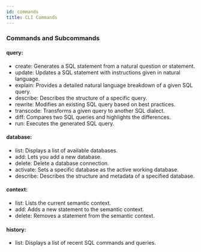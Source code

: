 ```yaml
---
id: commands
title: CLI Commands
---
```


### Commands and Subcommands

#### query:
- create: Generates a SQL statement from a natural question or statement.
- update: Updates a SQL statement with instructions given in natural language.
- explain: Provides a detailed natural language breakdown of a given SQL query.
- describe: Describes the structure of a specific query.
- rewrite: Modifies an existing SQL query based on best practices.
- transcode: Transforms a given query to another SQL dialect.
- diff: Compares two SQL queries and highlights the differences.
- run: Executes the generated SQL query.

#### database:
- list: Displays a list of available databases.
- add: Lets you add a new database.
- delete: Delete a database connection.
- activate: Sets a specific database as the active working database.
- describe: Describes the structure and metadata of a specified database.

#### context:
- list: Lists the current semantic context.
- add: Adds a new statement to the semantic context.
- delete: Removes a statement from the semantic context.

#### history:
- list: Displays a list of recent SQL commands and queries.
